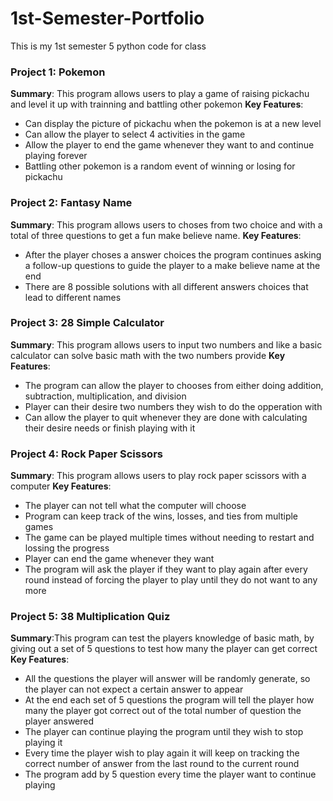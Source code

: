 # 1st-Semester-Portfolio
This is my 1st semester 5 python code for class

### Project 1: Pokemon
**Summary**: This program allows users to play a game of raising pickachu and level it up with trainning and battling other pokemon
**Key Features**: 
- Can display the picture of pickachu when the pokemon is at a new level
- Can allow the player to select 4 activities in the game
- Allow the player to end the game whenever they want to and continue playing forever
- Battling other pokemon is a random event of winning or losing for pickachu

### Project 2: Fantasy Name  
**Summary**: This program allows users to choses from two choice and with a total of three questions to get a fun make believe name.
**Key Features**: 
- After the player choses a answer choices the program continues asking a follow-up questions to guide the player to a make believe name at the end
- There are 8 possible solutions with all different answers choices that lead to different names

### Project 3: 28 Simple Calculator 
**Summary**: This program allows users to input two numbers and like a basic calculator can solve basic math with the two numbers provide
**Key Features**: 
- The program can allow the player to chooses from either doing addition, subtraction, multiplication, and division
- Player can their desire two numbers they wish to do the opperation with
- Can allow the player to quit whenever they are done with calculating their desire needs or finish playing with it

### Project 4: Rock Paper Scissors
**Summary**: This program allows users to play rock paper scissors with a computer
**Key Features**: 
- The player can not tell what the computer will choose
- Program can keep track of the wins, losses, and ties from multiple games
- The game can be played multiple times without needing to restart and lossing the progress
- Player can end the game whenever they want
- The program will ask the player if they want to play again after every round instead of forcing the player to play until they do not want to any more
  
### Project 5: 38 Multiplication Quiz
**Summary**:This program can test the players knowledge of basic math, by giving out a set of 5 questions to test how many the player can get correct
**Key Features**: 
- All the questions the player will answer will be randomly generate, so the player can not expect a certain answer to appear
- At the end each set of 5 questions the program will tell the player how many the player got correct out of the total number of question the player answered
- The player can continue playing the program until they wish to stop playing it
- Every time the player wish to play again it will keep on tracking the correct number of answer from the last round to the current round
- The program add by 5 question every time the player want to continue playing
